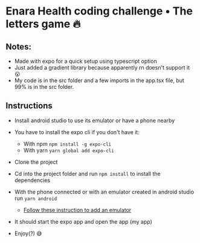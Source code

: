 # Enara Health coding challenge • The letters game 🔥

## Notes:

- Made with expo for a quick setup using typescript option
- Just added a gradient library because apparently rn doesn't support it 😮
- My code is in the src folder and a few imports in the app.tsx file, but 99% is in the src folder. 


## Instructions

- Install android studio to use its emulator or have a phone nearby

- You have to install the expo cli if you don't have it:
  - With npm `npm install -g expo-cli`
  - With yarn `yarn global add expo-cli`

- Clone the project
- Cd into the project folder and run `npm install` to install the dependencies
- With the phone connected or with an emulator created in android studio run `yarn android`
  - [Follow these instruction to add an emulator](https://developer.android.com/studio/run/managing-avds)
- It should start the expo app and open the app (my app)
- Enjoy(?) 😅